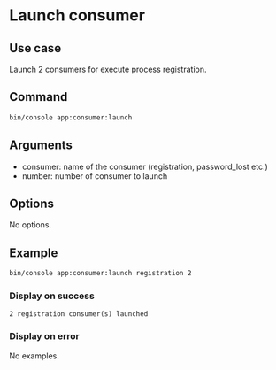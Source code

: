 # Launch consumer

## Use case

Launch 2 consumers for execute process registration.

## Command

```bash
bin/console app:consumer:launch
```

## Arguments

* consumer: name of the consumer (registration, password_lost etc.)
* number: number of consumer to launch

## Options

No options.


## Example

```bash
bin/console app:consumer:launch registration 2
```

### Display on success

```
2 registration consumer(s) launched
```

### Display on error

No examples.
